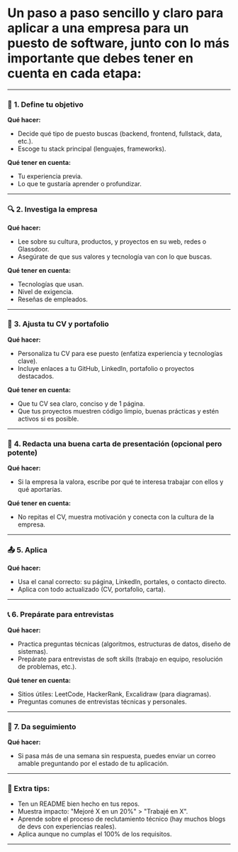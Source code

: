 # Un **paso a paso sencillo y claro** para aplicar a una empresa para un puesto de software, junto con lo más importante que debes tener en cuenta en cada etapa:

---

### 🧭 **1. Define tu objetivo**
**Qué hacer:**
- Decide qué tipo de puesto buscas (backend, frontend, fullstack, data, etc.).
- Escoge tu stack principal (lenguajes, frameworks).
  
**Qué tener en cuenta:**
- Tu experiencia previa.
- Lo que te gustaría aprender o profundizar.

---

### 🔍 **2. Investiga la empresa**
**Qué hacer:**
- Lee sobre su cultura, productos, y proyectos en su web, redes o Glassdoor.
- Asegúrate de que sus valores y tecnología van con lo que buscas.

**Qué tener en cuenta:**
- Tecnologías que usan.
- Nivel de exigencia.
- Reseñas de empleados.

---

### 📝 **3. Ajusta tu CV y portafolio**
**Qué hacer:**
- Personaliza tu CV para ese puesto (enfatiza experiencia y tecnologías clave).
- Incluye enlaces a tu GitHub, LinkedIn, portafolio o proyectos destacados.

**Qué tener en cuenta:**
- Que tu CV sea claro, conciso y de 1 página.
- Que tus proyectos muestren código limpio, buenas prácticas y estén activos si es posible.

---

### 💌 **4. Redacta una buena carta de presentación (opcional pero potente)**
**Qué hacer:**
- Si la empresa la valora, escribe por qué te interesa trabajar con ellos y qué aportarías.

**Qué tener en cuenta:**
- No repitas el CV, muestra motivación y conecta con la cultura de la empresa.

---

### 📤 **5. Aplica**
**Qué hacer:**
- Usa el canal correcto: su página, LinkedIn, portales, o contacto directo.
- Aplica con todo actualizado (CV, portafolio, carta).

---

### 📞 **6. Prepárate para entrevistas**
**Qué hacer:**
- Practica preguntas técnicas (algoritmos, estructuras de datos, diseño de sistemas).
- Prepárate para entrevistas de soft skills (trabajo en equipo, resolución de problemas, etc.).

**Qué tener en cuenta:**
- Sitios útiles: LeetCode, HackerRank, Excalidraw (para diagramas).
- Preguntas comunes de entrevistas técnicas y personales.

---

### 🤝 **7. Da seguimiento**
**Qué hacer:**
- Si pasa más de una semana sin respuesta, puedes enviar un correo amable preguntando por el estado de tu aplicación.

---

### 🧠 Extra tips:
- Ten un README bien hecho en tus repos.
- Muestra impacto: "Mejoré X en un 20%" > "Trabajé en X".
- Aprende sobre el proceso de reclutamiento técnico (hay muchos blogs de devs con experiencias reales).
- Aplica aunque no cumplas el 100% de los requisitos.

---
